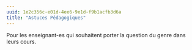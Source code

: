```yaml
---
uuid: 1e2c356c-e01d-4ee6-9e1d-f9b1acfb3d6a
title: "Astuces Pédagogiques"
---
```

Pour les enseignant-es qui souhaitent porter la question du genre dans leurs cours.